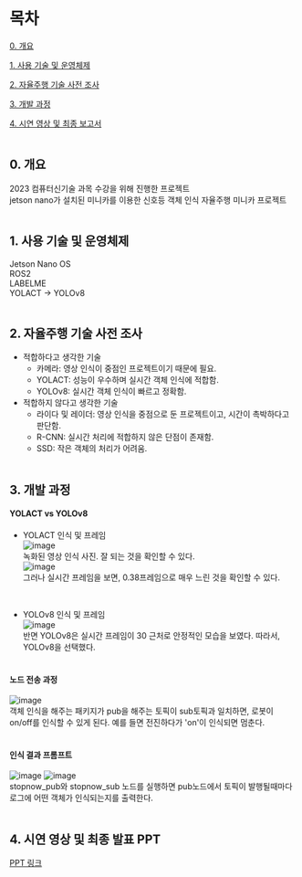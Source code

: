 # 목차
[0. 개요](https://github.com/malgumi/Stopnow?tab=readme-ov-file#0-%EA%B0%9C%EC%9A%94)

[1. 사용 기술 및 운영체제](https://github.com/malgumi/Stopnow?tab=readme-ov-file#1-%EC%82%AC%EC%9A%A9-%EA%B8%B0%EC%88%A0-%EB%B0%8F-%EC%9A%B4%EC%98%81%EC%B2%B4%EC%A0%9C)

[2. 자율주행 기술 사전 조사](https://github.com/malgumi/Stopnow?tab=readme-ov-file#2-%EC%9E%90%EC%9C%A8%EC%A3%BC%ED%96%89-%EA%B8%B0%EC%88%A0-%EC%82%AC%EC%A0%84-%EC%A1%B0%EC%82%AC)

[3. 개발 과정](https://github.com/malgumi/Stopnow?tab=readme-ov-file#3-%EA%B0%9C%EB%B0%9C-%EA%B3%BC%EC%A0%95)

[4. 시연 영상 및 최종 보고서](https://github.com/malgumi/Stopnow?tab=readme-ov-file#4-%EC%8B%9C%EC%97%B0-%EC%98%81%EC%83%81-%EB%B0%8F-%EC%B5%9C%EC%A2%85-%EB%B3%B4%EA%B3%A0%EC%84%9C)
<br><br>

## 0. 개요
2023 컴퓨터신기술 과목 수강을 위해 진행한 프로젝트<br>
jetson nano가 설치된 미니카를 이용한 신호등 객체 인식 자율주행 미니카 프로젝트<br><br>

## 1. 사용 기술 및 운영체제
Jetson Nano OS<br>
ROS2<br>
LABELME<br>
YOLACT -> YOLOv8<br><br>

## 2. 자율주행 기술 사전 조사
- 적합하다고 생각한 기술
  - 카메라: 영상 인식이 중점인 프로젝트이기 때문에 필요.
  - YOLACT: 성능이 우수하며 실시간 객체 인식에 적합함.
  - YOLOv8: 실시간 객체 인식이 빠르고 정확함.
- 적합하지 않다고 생각한 기술
  - 라이다 및 레이더: 영상 인식을 중점으로 둔 프로젝트이고, 시간이 촉박하다고 판단함.
  - R-CNN: 실시간 처리에 적합하지 않은 단점이 존재함.
  - SSD: 작은 객체의 처리가 어려움.<br><br>

## 3. 개발 과정
#### YOLACT vs YOLOv8
  - YOLACT 인식 및 프레임 <br>
    ![image](https://github.com/malgumi/Stopnow/assets/97935451/3633807d-5fed-4d0e-93ce-c00710a1a8f0) <br>
    녹화된 영상 인식 사진. 잘 되는 것을 확인할 수 있다.<br>
    ![image](https://github.com/malgumi/Stopnow/assets/97935451/aade2d1e-f153-488a-86fe-65a97a3ecb70) <br>
    그러나 실시간 프레임을 보면, 0.38프레임으로 매우 느린 것을 확인할 수 있다.
<br>

  - YOLOv8 인식 및 프레임 <br>
    ![image](https://github.com/malgumi/Stopnow/assets/97935451/d525b848-ccdb-46b8-ae35-2daea0ef6538) <br>
    반면 YOLOv8은 실시간 프레임이 30 근처로 안정적인 모습을 보였다. 따라서, YOLOv8을 선택했다.
    <br> <br>

#### 노드 전송 과정
![image](https://github.com/malgumi/Stopnow/assets/97935451/6c2409c5-1967-433f-8dcb-6687cc128d0a) <br>
객체 인식을 해주는 패키지가 pub을 해주는 토픽이 sub토픽과 일치하면, 로봇이 on/off를 인식할 수 있게 된다. 예를 들면 전진하다가 'on'이 인식되면 멈춘다. 
<br><br>

#### 인식 결과 프롬프트
![image](https://github.com/malgumi/Stopnow/assets/97935451/73e2858d-8f20-49a5-98b2-cfb0786af50f)
![image](https://github.com/malgumi/Stopnow/assets/97935451/3319787e-3a14-4e68-9506-a4e14172855f) <br>
stopnow_pub와 stopnow_sub 노드를 실행하면 pub노드에서 토픽이 발행될때마다 로그에 어떤 객체가 인식되는지를 출력한다.
<br><br>


## 4. 시연 영상 및 최종 발표 PPT

[PPT 링크](https://www.canva.com/design/DAF3JXm8TmQ/KtRqxQiP9qT1S5utx7xUCA/view?utm_content=DAF3JXm8TmQ&utm_campaign=designshare&utm_medium=link&utm_source=editor)
<br><br>
